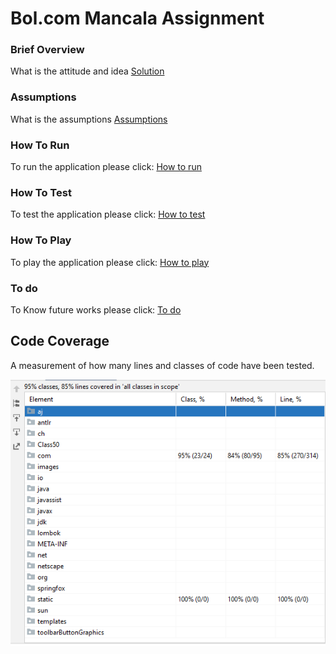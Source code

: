 # Bol.com Mancala Assignment

### Brief Overview
What is the attitude and idea
[Solution](solution.md)

### Assumptions
What is the assumptions
[Assumptions](assumptions.md)

### How To Run
To run the application please click:
[How to run](how_to_run.md)

### How To Test
To test the application please click:
[How to test](how_to_test.md)

### How To Play
To play the application please click:
[How to play](how_to_play.md)


### To do
To Know future works please click:
[To do](to_do.md)


## Code Coverage
A measurement of how many lines and classes of code have been tested.


![img_1.png](img_1.png)